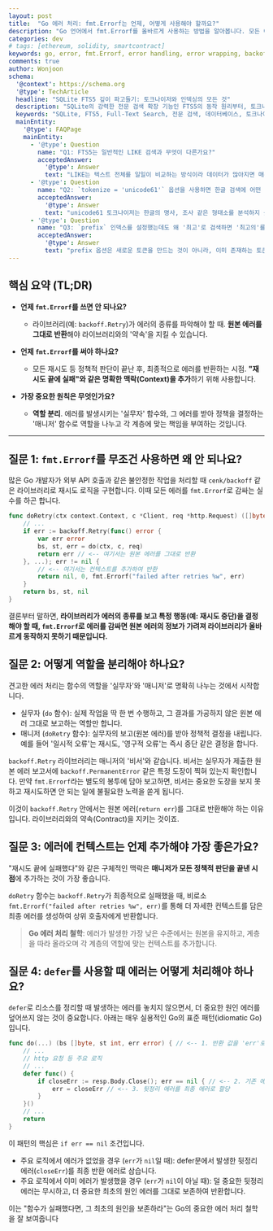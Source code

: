 ```yaml
---
layout: post
title:  "Go 에러 처리: fmt.Errorf는 언제, 어떻게 사용해야 할까요?"
description: "Go 언어에서 fmt.Errorf를 올바르게 사용하는 방법을 알아봅니다. 모든 에러를 fmt.Errorf로 감싸는 것이 왜 안티 패턴인지, 재시도 로직과 에러 래핑(wrapping)의 모범 사례를 실제 코드를 통해 명확히 설명합니다."
categories: dev
# tags: [ethereum, solidity, smartcontract]
keywords: go, error, fmt.Errorf, error handling, error wrapping, backoff, idiomatic go
comments: true
author: Wonjoon
schema:
  '@context': https://schema.org
  '@type': TechArticle
  headline: "SQLite FTS5 깊이 파고들기: 토크나이저와 인덱싱의 모든 것"
  description: "SQLite의 강력한 전문 검색 확장 기능인 FTS5의 동작 원리부터, 토크나이저(unicode61)와 접두어 인덱스(prefix)의 올바른 이해, 그리고 한글 검색의 한계점까지 자세히 알아봅니다."
  keywords: "SQLite, FTS5, Full-Text Search, 전문 검색, 데이터베이스, 토크나이저, 인덱싱, unicode61"
  mainEntity:
    '@type': FAQPage
    mainEntity:
      - '@type': Question
        name: "Q1: FTS5는 일반적인 LIKE 검색과 무엇이 다른가요?"
        acceptedAnswer:
          '@type': Answer
          text: "LIKE는 텍스트 전체를 일일이 비교하는 방식이라 데이터가 많아지면 매우 느려집니다. 반면, FTS5는 텍스트를 '토큰'이라는 단어 단위로 쪼개 미리 '색인(index)'을 만들어 두기 때문에, 수십만 건의 데이터 속에서도 압도적으로 빠르게 검색할 수 있습니다. 또한, 관련도 순 정렬 등 LIKE에는 없는 고급 검색 기능을 제공합니다."
      - '@type': Question
        name: "Q2: `tokenize = 'unicode61'` 옵션을 사용하면 한글 검색에 어떤 한계가 있나요?"
        acceptedAnswer:
          '@type': Answer
          text: "unicode61 토크나이저는 한글의 명사, 조사 같은 형태소를 분석하지 못하고 오직 공백과 문장부호를 기준으로만 단어를 나눕니다. 예를 들어 '최고의'라는 단어를 '최고'와 '의'로 분리하지 못하고 통째로 하나의 토큰으로 인식합니다. 따라서 사용자가 '최고'라고 검색하면 '최고의'가 포함된 문서를 찾지 못하는 한계가 있습니다."
      - '@type': Question
        name: "Q3: `prefix` 인덱스를 설정했는데도 왜 '최고'로 검색하면 '최고의'를 찾을 수 없나요?"
        acceptedAnswer:
          '@type': Answer
          text: "prefix 옵션은 새로운 토큰을 만드는 것이 아니라, 이미 존재하는 토큰('최고의')을 더 빨리 찾기 위한 '지름길(색인)'을 추가하는 역할만 합니다. 이 지름길은 검색어 뒤에 * 와일드카드를 붙여 `MATCH '최고*'`와 같이 명시적으로 접두어 검색을 요청할 때만 사용됩니다. * 없이 검색하면 FTS5는 '최고'라는 완전한 토큰을 찾으려 하기 때문에 '최고의'를 찾지 못합니다."
---
```


## 핵심 요약 (TL;DR)

- **언제 `fmt.Errorf`를 쓰면 안 되나요?**
    - 라이브러리(예: `backoff.Retry`)가 에러의 종류를 파악해야 할 때. **원본 에러를 그대로 반환**해야 라이브러리와의 '약속'을 지킬 수 있습니다.

- **언제 `fmt.Errorf`를 써야 하나요?**
    - 모든 재시도 등 정책적 판단이 끝난 후, 최종적으로 에러를 반환하는 시점. **"재시도 끝에 실패"와 같은 명확한 맥락(Context)을 추가**하기 위해 사용합니다.

- **가장 중요한 원칙은 무엇인가요?**
    - **역할 분리**. 에러를 발생시키는 '실무자' 함수와, 그 에러를 받아 정책을 결정하는 '매니저' 함수로 역할을 나누고 각 계층에 맞는 책임을 부여하는 것입니다.

---

## 질문 1: `fmt.Errorf`를 무조건 사용하면 왜 안 되나요?

많은 Go 개발자가 외부 API 호출과 같은 불안정한 작업을 처리할 때 `cenk/backoff` 같은 라이브러리로 재시도 로직을 구현합니다. 이때 모든 에러를 `fmt.Errorf`로 감싸는 실수를 하곤 합니다.

```go
func doRetry(ctx context.Context, c *Client, req *http.Request) ([]byte, int, error) {
    // ...
	if err := backoff.Retry(func() error {
		var err error
		bs, st, err = do(ctx, c, req)
		return err // <-- 여기서는 원본 에러를 그대로 반환
	}, ...); err != nil {
        // <-- 여기서는 컨텍스트를 추가하여 반환
		return nil, 0, fmt.Errorf("failed after retries %w", err)
	}
	return bs, st, nil
}
```

결론부터 말하면, **라이브러리가 에러의 종류를 보고 특정 행동(예: 재시도 중단)을 결정해야 할 때, `fmt.Errorf`로 에러를 감싸면 원본 에러의 정보가 가려져 라이브러리가 올바르게 동작하지 못하기 때문입니다.**

## 질문 2: 어떻게 역할을 분리해야 하나요?

견고한 에러 처리는 함수의 역할을 '실무자'와 '매니저'로 명확히 나누는 것에서 시작합니다.

- 실무자 (`do` 함수): 실제 작업을 딱 한 번 수행하고, 그 결과를 가공하지 않은 원본 에러 그대로 보고하는 역할만 합니다.
- 매니저 (`doRetry` 함수): 실무자의 보고(원본 에러)를 받아 정책적 결정을 내립니다. 예를 들어 '일시적 오류'는 재시도, '영구적 오류'는 즉시 중단 같은 결정을 합니다.

`backoff.Retry` 라이브러리는 매니저의 '비서'와 같습니다. 비서는 실무자가 제출한 원본 에러 보고서에 `backoff.PermanentError` 같은 특정 도장이 찍혀 있는지 확인합니다. 만약 `fmt.Errorf`라는 별도의 봉투에 담아 보고하면, 비서는 중요한 도장을 보지 못하고 재시도하면 안 되는 일에 불필요한 노력을 쏟게 됩니다.

이것이 `backoff.Retry` 안에서는 원본 에러(`return err`)를 그대로 반환해야 하는 이유입니다. 라이브러리와의 약속(Contract)을 지키는 것이죠.

## 질문 3: 에러에 컨텍스트는 언제 추가해야 가장 좋은가요?

"재시도 끝에 실패했다"와 같은 구체적인 맥락은 **매니저가 모든 정책적 판단을 끝낸 시점**에 추가하는 것이 가장 좋습니다.

`doRetry` 함수는 `backoff.Retry`가 최종적으로 실패했을 때, 비로소 `fmt.Errorf("failed after retries %w", err)`를 통해 더 자세한 컨텍스트를 담은 최종 에러를 생성하여 상위 호출자에게 반환합니다.

> **Go 에러 처리 철학**: 에러가 발생한 가장 낮은 수준에서는 원본을 유지하고, 계층을 따라 올라오며 각 계층의 역할에 맞는 컨텍스트를 추가합니다.

## 질문 4: `defer`를 사용할 때 에러는 어떻게 처리해야 하나요?

`defer`로 리소스를 정리할 때 발생하는 에러를 놓치지 않으면서, 더 중요한 원인 에러를 덮어쓰지 않는 것이 중요합니다. 아래는 매우 실용적인 Go의 표준 패턴(idiomatic Go)입니다.

```go
func do(...) (bs []byte, st int, err error) { // <-- 1. 반환 값을 'err'로 명명
    // ...
    // http 요청 등 주요 로직
    // ...
    defer func() {
        if closeErr := resp.Body.Close(); err == nil { // <-- 2. 기존 에러가 없을 때만
            err = closeErr // <-- 3. 뒷정리 에러를 최종 에러로 할당
        }
    }()
    // ...
    return
}
```

이 패턴의 핵심은 `if err == nil` 조건입니다.

- 주요 로직에서 에러가 없었을 경우 (`err`가 `nil`일 때): defer문에서 발생한 뒷정리 에러(`closeErr`)를 최종 반환 에러로 삼습니다.
- 주요 로직에서 이미 에러가 발생했을 경우 (`err`가 `nil`이 아닐 때): 덜 중요한 뒷정리 에러는 무시하고, 더 중요한 최초의 원인 에러를 그대로 보존하여 반환합니다.

이는 "함수가 실패했다면, 그 최초의 원인을 보존하라"는 Go의 중요한 에러 처리 철학을 잘 보여줍니다